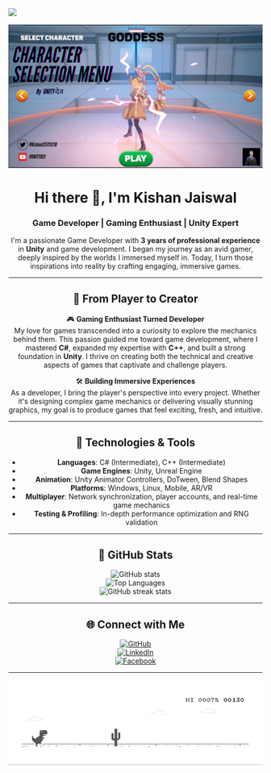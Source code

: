 ![](https://hit.yhype.me/github/profile?user_id=77713888)

<div align="center">

[![Gameplay Video](https://github.com/kishan831/kishan831/blob/main/workflow/thumbnail.png)](https://www.youtube.com/watch?v=i3U6mhh7QqU)

# Hi there 👋, I'm Kishan Jaiswal  
### Game Developer | Gaming Enthusiast | Unity Expert

I'm a passionate Game Developer with **3 years of professional experience** in **Unity** and game development. I began my journey as an avid gamer, deeply inspired by the worlds I immersed myself in. Today, I turn those inspirations into reality by crafting engaging, immersive games.

---

## 🚀 From Player to Creator

🎮 **Gaming Enthusiast Turned Developer**  
My love for games transcended into a curiosity to explore the mechanics behind them. This passion guided me toward game development, where I mastered **C#**, expanded my expertise with **C++**, and built a strong foundation in **Unity**. I thrive on creating both the technical and creative aspects of games that captivate and challenge players.

🛠 **Building Immersive Experiences**  
As a developer, I bring the player's perspective into every project. Whether it's designing complex game mechanics or delivering visually stunning graphics, my goal is to produce games that feel exciting, fresh, and intuitive.

---

## 🔧 **Technologies & Tools**

- **Languages**: C# (Intermediate), C++ (Intermediate)  
- **Game Engines**: Unity, Unreal Engine  
- **Animation**: Unity Animator Controllers, DoTween, Blend Shapes  
- **Platforms**: Windows, Linux, Mobile, AR/VR  
- **Multiplayer**: Network synchronization, player accounts, and real-time game mechanics  
- **Testing & Profiling**: In-depth performance optimization and RNG validation

---

## 🌟 GitHub Stats  
![GitHub stats](https://github-readme-stats.vercel.app/api?username=kishan831&show_icons=true&theme=dark)  
![Top Languages](https://github-readme-stats.vercel.app/api/top-langs/?username=kishan831&theme=dark)  
![GitHub streak stats](https://github-readme-streak-stats.herokuapp.com/?user=kishan831&theme=dark)  

---

## 🌐 Connect with Me

[<img src='https://cdn.jsdelivr.net/npm/simple-icons@3.0.1/icons/github.svg' alt='GitHub' height='40'>](https://github.com/kishan831)  
[<img src='https://cdn.jsdelivr.net/npm/simple-icons@3.0.1/icons/linkedin.svg' alt='LinkedIn' height='40'>](https://www.linkedin.com/in/kishan-jaiswal-2586a4220/)  
[<img src='https://cdn.jsdelivr.net/npm/simple-icons@3.0.1/icons/facebook.svg' alt='Facebook' height='40'>](https://www.facebook.com/profile.php?id=100029049646884)

---

![Dino](workflow/dino.gif)

